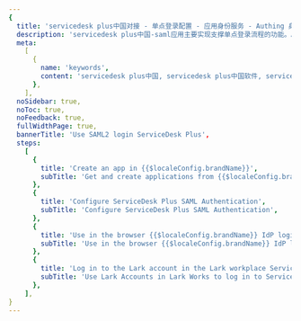 ```yaml
---
{
  title: 'servicedesk plus中国对接 - 单点登录配置 - 应用身份服务 - Authing 身份云',
  description: 'servicedesk plus中国-saml应用主要实现支撑单点登录流程的功能。Authing合作网络提供 servicedesk plus中国对接，单点登录，SSO，实现应用的快捷登录、免密登录，提升员工办公体验、增强用户体验，增强企业数字化服务水平。',
  meta:
    [
      {
        name: 'keywords',
        content: 'servicedesk plus中国, servicedesk plus中国软件, servicedesk plus中国SaaS, SSO,应用身份服务,单点登录配置,Authing身份云',
      },
    ],
  noSidebar: true,
  noToc: true,
  noFeedback: true,
  fullWidthPage: true,
  bannerTitle: 'Use SAML2 login ServiceDesk Plus',
  steps:
    [
      {
        title: 'Create an app in {{$localeConfig.brandName}}',
        subTitle: 'Get and create applications from {{$localeConfig.brandName}} application',
      },
      {
        title: 'Configure ServiceDesk Plus SAML Authentication',
        subTitle: 'Configure ServiceDesk Plus SAML Authentication',
      },
      {
        title: 'Use in the browser {{$localeConfig.brandName}} IdP login ServiceDesk Plus',
        subTitle: 'Use in the browser {{$localeConfig.brandName}} IdP login ServiceDesk Plus',
      },
      {
        title: 'Log in to the Lark account in the Lark workplace ServiceDesk Plus',
        subTitle: 'Use Lark Accounts in Lark Works to log in to ServiceDesk Plus',
      },
    ],
}
---
```


<IntegrationDetail/>
